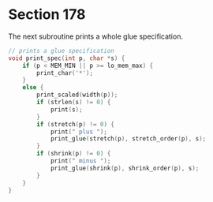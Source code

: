 # Section 178

The next subroutine prints a whole glue specification.

```c io/display_boxes.c
// prints a glue specification
void print_spec(int p, char *s) {
    if (p < MEM_MIN || p >= lo_mem_max) {
        print_char('*');
    }
    else {
        print_scaled(width(p));
        if (strlen(s) != 0) {
            print(s);
        }
        if (stretch(p) != 0) {
            print(" plus ");
            print_glue(stretch(p), stretch_order(p), s);
        }
        if (shrink(p) != 0) {
            print(" minus ");
            print_glue(shrink(p), shrink_order(p), s);
        }
    }
}
```
